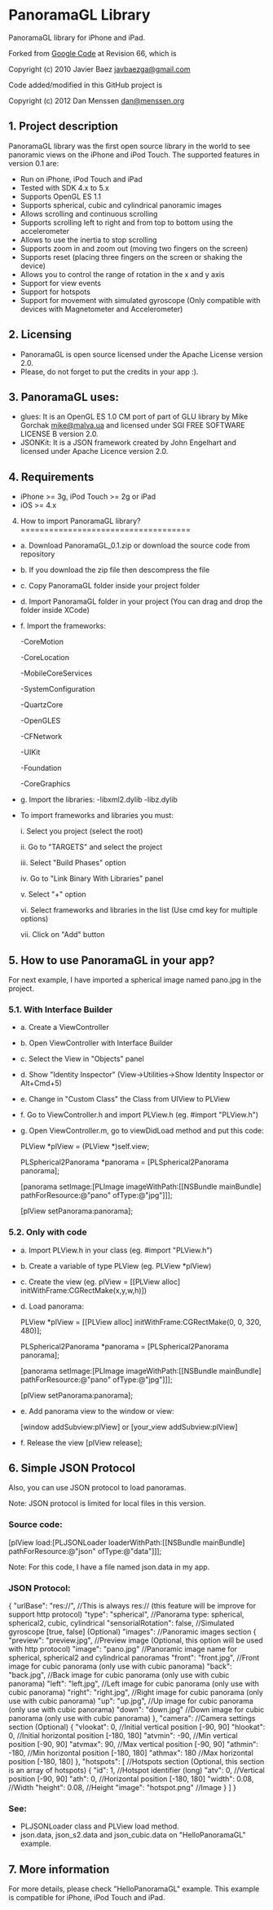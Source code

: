 PanoramaGL Library
==================
PanoramaGL library for iPhone and iPad.

Forked from [Google Code](http://code.google.com/p/panoramagl/) at Revision
66, which is

Copyright (c) 2010 Javier Baez <javbaezga@gmail.com>

Code added/modified in this GitHub project is

Copyright (c) 2012 Dan Menssen <dan@menssen.org>

## 1. Project description
PanoramaGL library was the first open source library in the world to see panoramic views on the iPhone and iPod Touch. The supported features in version 0.1 are:

- Run on iPhone, iPod Touch and iPad
- Tested with SDK 4.x to 5.x
- Supports OpenGL ES 1.1
- Supports spherical, cubic and cylindrical panoramic images
- Allows scrolling and continuous scrolling
- Supports scrolling left to right and from top to bottom using the accelerometer
- Allows to use the inertia to stop scrolling
- Supports zoom in and zoom out (moving two fingers on the screen)
- Supports reset (placing three fingers on the screen or shaking the device)
- Allows you to control the range of rotation in the x and y axis
- Support for view events
- Support for hotspots
- Support for movement with simulated gyroscope (Only compatible with devices with Magnetometer and Accelerometer)

## 2. Licensing
* PanoramaGL is open source licensed under the Apache License version 2.0.
* Please, do not forget to put the credits in your app :).

## 3. PanoramaGL uses:
* glues: It is an OpenGL ES 1.0 CM port of part of GLU library by Mike Gorchak <mike@malva.ua> and licensed under SGI FREE SOFTWARE LICENSE B version 2.0.
* JSONKit: It is a JSON framework created by John Engelhart and licensed under Apache Licence version 2.0.

## 4. Requirements
* iPhone >= 3g, iPod Touch >= 2g or iPad
* iOS >= 4.x
 
4. How to import PanoramaGL library?
====================================
- a. Download PanoramaGL_0.1.zip or download the source code from repository
- b. If you download the zip file then descompress the file
- c. Copy PanoramaGL folder inside your project folder
- d. Import PanoramaGL folder in your project (You can drag and drop the folder inside XCode)
- f. Import the frameworks:

    -CoreMotion

    -CoreLocation
    
    -MobileCoreServices
    
    -SystemConfiguration

    -QuartzCore

    -OpenGLES

    -CFNetwork

    -UIKit

    -Foundation
    
    -CoreGraphics
- g. Import the libraries:
-libxml2.dylib
-libz.dylib
    
- To import frameworks and libraries you must:

    i. Select you project (select the root)

    ii. Go to "TARGETS" and select the project

    iii. Select "Build Phases" option

    iv. Go to "Link Binary With Libraries" panel

    v. Select "+" option

    vi. Select frameworks and libraries in the list (Use cmd key for multiple options)

    vii. Click on "Add" button

## 5. How to use PanoramaGL in your app?
For next example, I have imported a spherical image named pano.jpg in the project.

### 5.1. With Interface Builder
- a. Create a ViewController
- b. Open ViewController with Interface Builder
- c. Select the View in "Objects" panel
- d. Show "Identity Inspector" (View->Utilities->Show Identity Inspector or Alt+Cmd+5)
- e. Change in "Custom Class" the Class from UIView to PLView
- f. Go to ViewController.h and import PLView.h (eg. #import "PLView.h")
- g. Open ViewController.m, go to viewDidLoad method and put this code:

    PLView *plView = (PLView *)self.view;
    
    PLSpherical2Panorama *panorama = [PLSpherical2Panorama panorama];
    
    [panorama setImage:[PLImage imageWithPath:[[NSBundle mainBundle] pathForResource:@"pano" ofType:@"jpg"]]];
    
    [plView setPanorama:panorama];

### 5.2. Only with code
- a. Import PLView.h in your class (eg. #import "PLView.h")
- b. Create a variable of type PLView (eg. PLView *plView)
- c. Create the view (eg. plView = [[PLView alloc] initWithFrame:CGRectMake(x,y,w,h)])
- d. Load panorama:
    
    PLView *plView = [[PLView alloc] initWithFrame:CGRectMake(0, 0, 320, 480)];

    PLSpherical2Panorama *panorama = [PLSpherical2Panorama panorama];
    
    [panorama setImage:[PLImage imageWithPath:[[NSBundle mainBundle] pathForResource:@"pano" ofType:@"jpg"]]];
    
    [plView setPanorama:panorama];
    
- e. Add panorama view to the window or view:

    [window addSubview:plView] or [your_view addSubview:plView]

- f. Release the view  [plView release];

## 6. Simple JSON Protocol
Also, you can use JSON protocol to load panoramas. 

Note: JSON protocol is limited for local files in this version.

### Source code:

[plView load:[PLJSONLoader loaderWithPath:[[NSBundle mainBundle] pathForResource:@"json" ofType:@"data"]]];

Note: For this code, I have a file named json.data in my app. 

### JSON Protocol:

{
    "urlBase": "res://",        //This is always res:// (this feature will be improve for support http protocol)
    "type": "spherical",        //Panorama type: spherical, spherical2, cubic, cylindrical
    "sensorialRotation": false, //Simulated gyroscope [true, false] (Optional)
    "images":                   //Panoramic images section
    {
        "preview": "preview.jpg",  //Preview image (Optional, this option will be used with http protocol)
        "image": "pano.jpg"     //Panoramic image name for spherical, spherical2 and cylindrical panoramas
        "front": "front.jpg",   //Front image for cubic panorama (only use with cubic panorama)
        "back": "back.jpg",     //Back image for cubic panorama (only use with cubic panorama)
        "left": "left.jpg",     //Left image for cubic panorama (only use with cubic panorama)
        "right": "right.jpg",   //Right image for cubic panorama (only use with cubic panorama)
        "up": "up.jpg",         //Up image for cubic panorama (only use with cubic panorama)
        "down": "down.jpg"      //Down image for cubic panorama (only use with cubic panorama)
    },
    "camera":                   //Camera settings section (Optional)
    {
        "vlookat": 0,           //Initial vertical position [-90, 90]
        "hlookat": 0,           //Initial horizontal position [-180, 180]
        "atvmin": -90,          //Min vertical position [-90, 90]
        "atvmax": 90,           //Max vertical position [-90, 90]
        "athmin": -180,         //Min horizontal position [-180, 180]
        "athmax": 180           //Max horizontal position [-180, 180]
    },
    "hotspots": [               //Hotspots section (Optional, this section is an array of hotspots)
                 {
                 "id": 1,               //Hotspot identifier (long)
                 "atv": 0,              //Vertical position [-90, 90]
                 "ath": 0,              //Horizontal position [-180, 180]
                 "width": 0.08,         //Width
                 "height": 0.08,        //Height
                 "image": "hotspot.png" //Image
                 }
    ]
}

### See:
* PLJSONLoader class and PLView load method.
* json.data, json_s2.data and json_cubic.data on "HelloPanoramaGL" example.

## 7. More information
For more details, please check "HelloPanoramaGL" example. 
This example is compatible for iPhone, iPod Touch and iPad.
